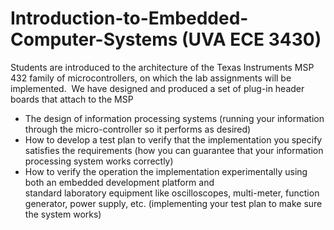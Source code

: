 # Introduction-to-Embedded-Computer-Systems (UVA ECE 3430)

Students are introduced to the architecture of the Texas Instruments MSP 432&nbsp;family of microcontrollers, on which the lab assignments will be implemented.&nbsp; We have designed and produced a set of plug-in header boards that attach to the MSP 

* The design of information processing systems (running your information through the micro-controller so it performs as desired)
* How to develop a test plan to verify that the implementation you specify satisfies the requirements (how you can guarantee that your information processing system works correctly)
* How to verify the operation the implementation experimentally using both an embedded development platform and standard&nbsp;laboratory&nbsp;equipment like oscilloscopes, multi-meter, function generator, power supply, etc. (implementing your test plan to make sure the system works)
